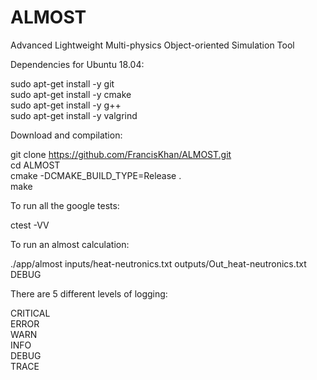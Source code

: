 # ALMOST
Advanced Lightweight Multi-physics Object-oriented Simulation Tool

Dependencies for Ubuntu 18.04:

sudo apt-get install -y git\
sudo apt-get install -y cmake\
sudo apt-get install -y g++\
sudo apt-get install -y valgrind

Download and compilation:

git clone https://github.com/FrancisKhan/ALMOST.git \
cd ALMOST\
cmake -DCMAKE_BUILD_TYPE=Release . \
make


To run all the google tests:

ctest -VV 

To run an almost calculation:

./app/almost inputs/heat-neutronics.txt outputs/Out_heat-neutronics.txt DEBUG

There are 5 different levels of logging:

CRITICAL \
ERROR \
WARN \
INFO \
DEBUG \
TRACE


